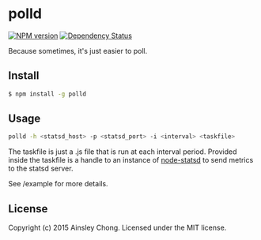 # polld 
[![NPM version][npm-image]][npm-url] [![Dependency Status][daviddm-url]][daviddm-image]

Because sometimes, it's just easier to poll.

## Install

```bash
$ npm install -g polld
```

## Usage

```bash
polld -h <statsd_host> -p <statsd_port> -i <interval> <taskfile>
```
The taskfile is just a .js file that is run at each interval period. Provided inside the taskfile is a handle to an instance of [node-statsd](https://github.com/sivy/node-statsd) to send metrics to the statsd server.

See /example for more details.

## License

Copyright (c) 2015 Ainsley Chong. Licensed under the MIT license.


[npm-url]: https://npmjs.org/package/polld
[npm-image]: https://badge.fury.io/js/polld.svg
[travis-url]: https://travis-ci.org/ainsleyc/polld
[travis-image]: https://travis-ci.org/ainsleyc/polld.svg?branch=master
[daviddm-url]: https://david-dm.org/ainsleyc/polld.svg?theme=shields.io
[daviddm-image]: https://david-dm.org/ainsleyc/polld
[coveralls-url]: https://coveralls.io/r/ainsleyc/polld
[coveralls-image]: https://coveralls.io/repos/ainsleyc/polld/badge.png
